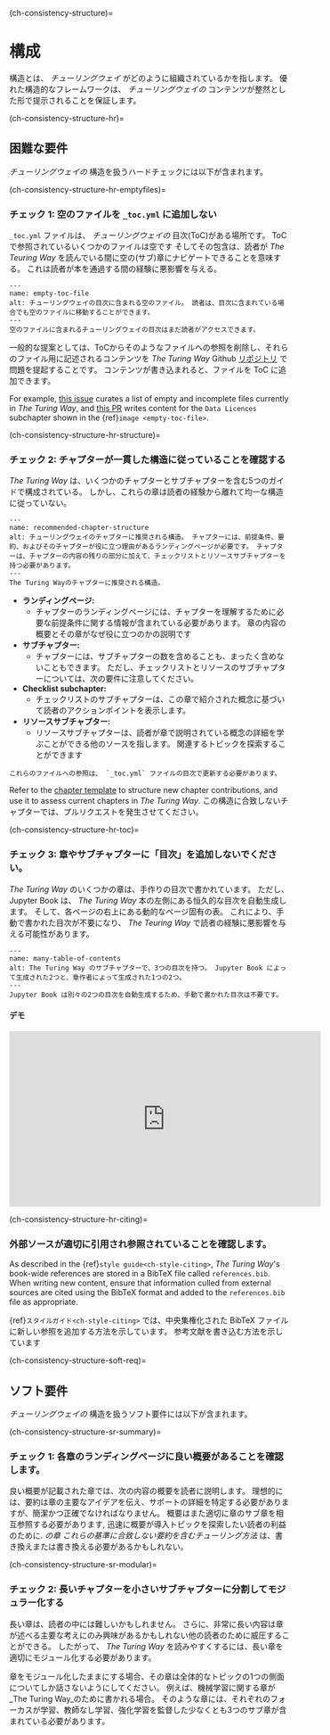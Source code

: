 (ch-consistency-structure)=
# 構成

構造とは、 _チューリングウェイ_ がどのように組織されているかを指します。 優れた構造的なフレームワークは、 _チューリングウェイの_ コンテンツが整然とした形で提示されることを保証します。

(ch-consistency-structure-hr)=
## 困難な要件

_チューリングウェイの_ 構造を扱うハードチェックには以下が含まれます。

(ch-consistency-structure-hr-emptyfiles)=
### チェック 1: 空のファイルを `_toc.yml` に追加しない

`_toc.yml` ファイルは、 _チューリングウェイの_ 目次(ToC)がある場所です。 ToCで参照されているいくつかのファイルは空です そしてその包含は、読者が _The Teuring Way_ を読んでいる間に空の(サブ)章にナビゲートできることを意味する。 これは読者が本を通過する間の経験に悪影響を与える。

```{figure} ../../figures/empty-toc-file.png
---
name: empty-toc-file
alt: チューリングウェイの目次に含まれる空のファイル。 読者は、目次に含まれている場合でも空のファイルに移動することができます。
---
空のファイルに含まれるチューリングウェイの目次はまだ読者がアクセスできます。
```

一般的な提案としては、ToCからそのようなファイルへの参照を削除し、それらのファイル用に記述されるコンテンツを _The Turing Way_ Github [リポジトリ](https://github.com/alan-turing-institute/the-turing-way) で問題を提起することです。 コンテンツが書き込まれると、ファイルを ToC に追加できます。

For example, [this issue](https://github.com/alan-turing-institute/the-turing-way/issues/1391) curates a list of empty and incomplete files currently in _The Turing Way_, and [this PR](https://github.com/alan-turing-institute/the-turing-way/pull/1448) writes content for the `Data Licences` subchapter shown in the {ref}`image <empty-toc-file>`.

(ch-consistency-structure-hr-structure)=
### チェック 2: チャプターが一貫した構造に従っていることを確認する

_The Turing Way_ は、いくつかのチャプターとサブチャプターを含む5つのガイドで構成されている。 しかし、これらの章は読者の経験から離れて均一な構造に従っていない。

```{figure} ../../figures/recommended-chapter-structure.png
---
name: recommended-chapter-structure
alt: チューリングウェイのチャプターに推奨される構造。 チャプターには、前提条件、要約、およびそのチャプターが役に立つ理由があるランディングページが必要です。 チャプターは、チャプターの内容の残りの部分に加えて、チェックリストとリソースサブチャプターを持つ必要があります。
---
The Turing Wayのチャプターに推奨される構造。
```

- **ランディングページ:**
    - チャプターのランディングページには、チャプターを理解するために必要な前提条件に関する情報が含まれている必要があります。 章の内容の概要とその章がなぜ役に立つのかの説明です
- **サブチャプター:**
    - チャプターには、サブチャプターの数を含めることも、まったく含めないこともできます。 ただし、チェックリストとリソースのサブチャプターについては、次の要件に注意してください。
- **Checklist subchapter:**
    - チェックリストのサブチャプターは、この章で紹介された概念に基づいて読者のアクションポイントを表示します。
- **リソースサブチャプター:**
    - リソースサブチャプターは、読者が章で説明されている概念の詳細を学ぶことができる他のソースを指します。 関連するトピックを探索することができます


```{attention} Please note that making chapters follow this structure may require splitting some of the existing content into new files.
これらのファイルへの参照は、 `_toc.yml` ファイルの目次で更新する必要があります。
```

Refer to the [chapter template](https://github.com/alan-turing-institute/the-turing-way/tree/main/book/templates/chapter-template) to structure new chapter contributions, and use it to assess current chapters in _The Turing Way_. この構造に合致しないチャプターでは、プルリクエストを発生させてください。


(ch-consistency-structure-hr-toc)=
### チェック 3: 章やサブチャプターに「目次」を追加しないでください。

_The Turing Way_ のいくつかの章は、手作りの目次で書かれています。 ただし、 Jupyter Book は、 _The Turing Way_ 本の左側にある恒久的な目次を自動生成します。 そして、各ページの右上にある動的なページ固有の表。 これにより、手動で書かれた目次が不要になり、 _The Teuring Way_ で読者の経験に悪影響を与える可能性があります。

```{figure} ../../figures/many-table-of-contents.png
---
name: many-table-of-contents
alt: The Turing Way のサブチャプターで、3つの目次を持つ。 Jupyter Book によって生成された2つと、章作者によって生成された1つの2つ。
---
Jupyter Book は別々の2つの目次を自動生成するため、手動で書かれた目次は不要です。
```
#### デモ

<div class="video-content">
    <iframe width="560" height="315" src="https://www.youtube.com/embed/zKWrvgCxSB0" frameborder="0" allow="accelerometer; autoplay; clipboard-write; encrypted-media; gyroscope; picture-in-picture" allowfullscreen></iframe>
</div>

(ch-consistency-structure-hr-citing)=
### 外部ソースが適切に引用され参照されていることを確認します。

As described in the {ref}`style guide<ch-style-citing>`, _The Turing Way_'s book-wide references are stored in a BibTeX file called `references.bib`. When writing new content, ensure that information culled from external sources are cited using the BibTeX format and added to the `references.bib` file as appropriate.

{ref}`スタイルガイド<ch-style-citing>` では、中央集権化された BibTeX ファイルに新しい参照を追加する方法を示しています。 参考文献を書き込む方法を示しています


(ch-consistency-structure-soft-req)=
## ソフト要件

_チューリングウェイの_ 構造を扱うソフト要件には以下が含まれます。

(ch-consistency-structure-sr-summary)=
### チェック 1: 各章のランディングページに良い概要があることを確認します。

良い概要が記載された章では、次の内容の概要を読者に説明します。 理想的には、要約は章の主要なアイデアを伝え、サポートの詳細を特定する必要がありますが、簡潔かつ正確でなければなりません。 概要はまた適切に章のサブ章を相互参照する必要があります, 迅速に概要が導入トピックを探索したい読者の利益のために. _の章 これらの基準に合致しない要約を含むチューリング方法_ は、書き換えまたは書き換える必要があるかもしれない。


(ch-consistency-structure-sr-modular)=
### チェック 2: 長いチャプターを小さいサブチャプターに分割してモジュラー化する

長い章は、読者の中には難しいかもしれません。 さらに、非常に長い内容は章が述べる主要な考えにのみ興味があるかもしれない他の読者のために威圧することができる。 したがって、  _The Turing Way_ を読みやすくするには、長い章を適切にモジュール化する必要があります。

章をモジュール化したままにする場合、その章は全体的なトピックの1つの側面についてしか話さないようにしてください。 例えば、機械学習に関する章が _The Turing Way_のために書かれる場合。 そのような章には、それぞれのフォーカスが学習、教師なし学習、強化学習を監督した少なくとも3つのサブ章が含まれている必要があります。
